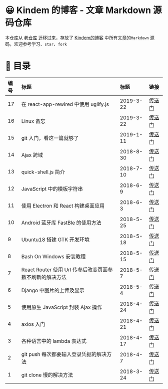 # 😀 Kindem 的博客 - 文章 Markdown 源码仓库
本仓库从 [老仓库](https://github.com/FlyAndNotDown/blog-markdown) 迁移过来，存放了 [Kindem的博客](http://dev.kindemh.cn/) 中所有文章的`Markdown` 源码，欢迎参考学习、`star`、`fork`

# 🎯 目录
| 编号 | 标题 | 标题 | 链接 |
| :- | :- | :- | :- |
| 17 | 在 react-app-rewired 中使用 uglify.js | 2019-3-22 | [传送门](./post/17.md) |
| 16 | Linux 备忘 | 2019-3-22 | [传送门](./post/16.md) |
| 15 | git 入门，看这一篇就够了 | 2019-1-11 | [传送门](./post/15.md) |
| 14 | Ajax 跨域 | 2018-8-30 | [传送门](./post/14.md) |
| 13 | quick-shell.js 简介 | 2018-7-10 | [传送门](./post/13.md) |
| 12 | JavaScript 中的模板字符串 | 2018-6-9 | [传送门](./post/12.md) |
| 11 | 使用 Electron 和 React 构建桌面应用 | 2018-6-3 | [传送门](./post/11.md) |
| 10 | Android 蓝牙库 FastBle 的使用方法 | 2018-5-25 | [传送门](./post/10.md) |
| 9 | Ubuntu18 搭建 GTK 开发环境 | 2018-5-18 | [传送门](./post/9.md) |
| 8 | Bash On Windows 安装教程 | 2018-5-15 | [传送门](./post/8.md) |
| 7 | React Router 使用 Url 传参后改变页面参数不刷新的解决方法 | 2018-5-7 | [传送门](./post/7.md) |
| 6 | Django 中图片的上传及显示 | 2018-5-4 | [传送门](./post/6.md) |
| 5 | 使用原生 JavaScript 封装 Ajax 操作 | 2018-4-24 | [传送门](./post/5.md) |
| 4 | axios 入门 | 2018-4-21 | [传送门](./post/4.md) |
| 3 | 各种语言中的 lambda 表达式 | 2018-4-17 | [传送门](./post/3.md) |
| 2 | git push 每次都要输入登录凭据的解决方法 | 2018-4-7 | [传送门](./post/2.md) |
| 1 | git clone 慢的解决方法 | 2018-3-24 | [传送门](./post/1.md) |

